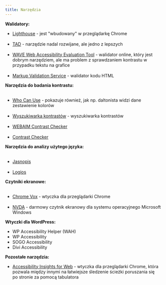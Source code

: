 ```yaml
---
title: Narzędzia
---
```


<div class="box">
  <strong>Walidatory:</strong>
  <ul class="list">
    <li><a href="https://developers.google.com/web/tools/lighthouse" target="_blank" class="internal-link" lang="en">Lighthouse</a> - jest "wbudowany" w przeglądarkę Chrome</li>
    ​<li><a href="https://tad.lepszyweb.pl/" target="_blank" class="internal-link">TAD</a> - narzędzie nadal rozwijane, ale jedno z lepszych</li>
    ​<li><a href="https://wave.webaim.org/" target="_blank" class="internal-link" lang="en">WAVE Web Accessibility Evaluation Tool</a> - walidator online, który jest dobrym narzędziem, ale ma problem z sprawdzaniem kontrastu w przypadku tekstu na grafice</li>
    ​<li><a href="https://validator.w3.org/" target="_blank" class="internal-link" lang="en">Markup Validation Service</a> - walidator kodu HTML</li>
  </ul>
</div>

<div class="box">
  <strong>Narzędzia do badania kontrastu:</strong>
  <ul class="list">
    ​<li><a href="https://whocanuse.com/" target="_blank" class="internal-link" lang="en">Who Can Use</a> - pokazuje również, jak np. daltonista widzi dane zestawienie kolorów</li>
    ​<li><a href="https://kontrast.lepszyweb.pl/" target="_blank" class="internal-link">Wyszukiwarka kontrastów</a> - wyszukiwarka kontrastów</li>
    ​<li><a href="https://webaim.org/resources/contrastchecker/" target="_blank" class="internal-link" lang="en">WEBAIM Contrast Checker</a></li>
    ​<li><a href="https://contrastchecker.com/" target="_blank" class="internal-link">Contrast Checker</a></li>
  </ul>
</div>

<div class="box">
  <strong>Narzędzia do analizy użytego języka:</strong>
  <ul class="list">
    ​<li><a href="https://www.jasnopis.pl/" target="_blank" class="internal-link">Jasnopis</a></li>
    ​<li><a href="https://logios.dev/" target="_blank" class="internal-link" lang="en">Logios</a></li>
  </ul>
</div>

<div class="box">
  <strong>Czytniki ekranowe:</strong>
  <ul class="list">
    ​<li><a href="https://chrome.google.com/webstore/detail/screen-reader/kgejglhpjiefppelpmljglcjbhoiplfn?hl=pl" target="_blank" class="internal-link" lang="en">Chrome Vox</a> - wtyczka dla przeglądarki Chrome</li>
    ​<li><a href="https://www.nvda.pl/" target="_blank" class="internal-link" lang="en">NVDA</a> - darmowy czytnik ekranowy dla systemu operacyjnego Microsoft Windows</li>
  </ul>
</div>

<div class="box">
  <strong>Wtyczki dla WordPress:</strong>
  <ul class="list" lang="en">
    <li>WP Accessibility Helper (WAH)</li>
    <li>WP Accessibility</li>
    <li>SOGO Accessibility</li>
    <li>Divi Accessibility</li>
  </ul>
</div>

<div class="box">
  <strong>Pozostałe narzędzia:</strong>
  <ul class="list">
    <li><a href="https://accessibilityinsights.io/docs/en/web/overview/" target="_blank" class="internal-link" lang="en">Accessibility Insights for Web</a> - wtyczka dla przeglądarki Chrome, która pozwala między innymi na łatwiejsze śledzenie ścieżki poruszania się po stronie za pomocą tabulatora</li>
  </ul>
</div>